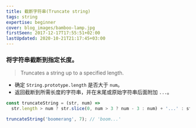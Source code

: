 ```yaml
---
title: 截断字符串(Truncate string)
tags: string
expertise: beginner
cover: blog_images/bamboo-lamp.jpg
firstSeen: 2017-12-17T17:55:51+02:00
lastUpdated: 2020-10-21T21:17:45+03:00
---
```


### 将字符串截断到指定长度。
> Truncates a string up to a specified length.

- 确定 `String.prototype.length` 是否大于 `num`。
- 返回截断到所需长度的字符串，并在末尾或原始字符串后面附加 `...`。

```js
const truncateString = (str, num) =>
  str.length > num ? str.slice(0, num > 3 ? num - 3 : num) + '...' : str;
```

```js
truncateString('boomerang', 7); // 'boom...'
```

